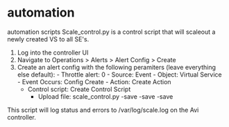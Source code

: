 # automation
automation scripts
Scale_control.py is a control script that will scaleout a newly created VS to all SE's. 
  1. Log into the controller UI
  2. Navigate to Operations > Alerts > Alert Config > Create
  3. Create an alert config with the following peramiters (leave everything else default):
    - Throttle alert: 0
    - Source: Event
    - Object: Virtual Service
    - Event Occurs: Config Create
    - Action: Create Action
      - Control script: Create Control Script
        - Upload file: scale_control.py
        -save
      -save
    -save
    
This script will log status and errors to /var/log/scale.log on the Avi controller.
